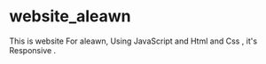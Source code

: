 # website_aleawn


This is website For aleawn, Using JavaScript and Html and Css , it's Responsive .
